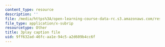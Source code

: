 ```yaml
---
content_type: resource
description: ''
file: /media/https%3A/open-learning-course-data-rc.s3.amazonaws.com/res-6-012-introduction-to-probability-spring-2018/9ff632ad46fcaa1e94c5a2d609b4cc6f_pd7dvQBqQqY.srt
file_type: application/x-subrip
resourcetype: Other
title: 3play caption file
uid: 9ff632ad-46fc-aa1e-94c5-a2d609b4cc6f
---
```

